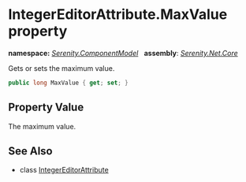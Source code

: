 # IntegerEditorAttribute.MaxValue property
**namespace:** *[Serenity.ComponentModel](../../README.md#serenity.componentmodel-namespace)*   **assembly**: *[Serenity.Net.Core](../../README.md)*

Gets or sets the maximum value.

```csharp
public long MaxValue { get; set; }
```

## Property Value

The maximum value.

## See Also

* class [IntegerEditorAttribute](../IntegerEditorAttribute.md)